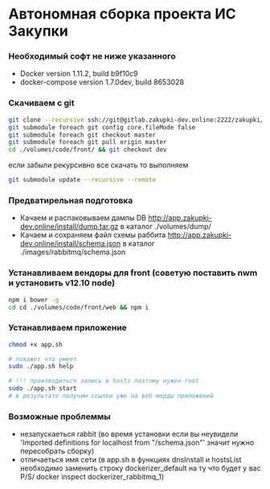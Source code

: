 Автономная сборка проекта ИС Закупки
========================

### Необходимый софт не ниже указанного
- Docker version 1.11.2, build b9f10c9
- docker-compose version 1.7.0dev, build 8653028

### Скачиваем с git

``` bash
git clone --recursive ssh://git@gitlab.zakupki-dev.online:2222/zakupki/docker.git
git submodule foreach git config core.fileMode false
git submodule foreach git checkout master
git submodule foreach git pull origin master
cd ./volumes/code/front/ && git checkout dev
```

если забыли рекурсивно все скачать то выполняем

``` bash
git submodule update --recursive --remote
```

### Предватирельная подготовка

- Качаем и распаковываем дампы DB http://app.zakupki-dev.online/install/dump.tar.gz в каталог ./volumes/dump/
- Качаем и сохраняем файл схемы раббита http://app.zakupki-dev.online/install/schema.json в каталог ./images/rabbitmq/schema.json

### Устанавливаем вендоры для front (советую поставить nwm и установить v12.10 node)

``` bash
npm i bower -g
cd cd ./volumes/code/front/web && npm i
```

### Устанавливаем приложение

``` bash
chmod +x app.sh

# покажет что умеет
sudo ./app.sh help

# !!! производиться запись в hosts поэтому нужен root
sudo ./app.sh start
# в результате получим ссылки уже на веб морды приложений
```

### Возможные проблеммы
- незапускаеться rabbit (во время установки если вы неувидели 'Imported definitions for localhost from "/schema.json"' значит нужно пересобрать сборку)
- отличаеться имя сети (в app.sh в функциях dnsInstall и hostsList необходимо заменить строку dockerizer_default на ту что будет у вас P/S/ docker inspect dockerizer_rabbitmq_1)